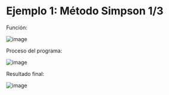 # Ejemplo 1: Método Simpson 1/3

Función:

![image](https://github.com/22030130/Numerical-Methods-/assets/147437999/807c2112-de4e-44a5-a03f-6ecebfc3074c)

Proceso del programa:

![image](https://github.com/22030130/Numerical-Methods-/assets/147437999/6fd90f05-a5ae-4337-89ed-b0b29db15c97)

Resultado final:

![image](https://github.com/22030130/Numerical-Methods-/assets/147437999/1f1c6871-ae20-45e3-bfc3-e275a11869d6)

